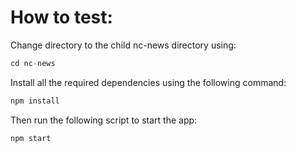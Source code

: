 # How to test:

Change directory to the child nc-news directory using:

```javascript
cd nc-news
```

Install all the required dependencies using the following command:

```javascript
npm install
```

Then run the following script to start the app:

```javascript
npm start
```
